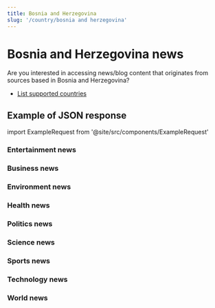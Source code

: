 ```yaml
---
title: Bosnia and Herzegovina
slug: '/country/bosnia and herzegovina'
---
```


# Bosnia and Herzegovina news

Are you interested in accessing news/blog content that originates from sources based in Bosnia and Herzegovina?

- [List supported countries](/get-articles/countries)

## Example of JSON response

import ExampleRequest from '@site/src/components/ExampleRequest'

### Entertainment news
<ExampleRequest url="https://apitube.io/v1/news/articles?limit=2&category=news/Arts_and_Entertainment&language=ba"></ExampleRequest>

### Business news
<ExampleRequest url="https://apitube.io/v1/news/articles?limit=2&category=news/Business&language=ba"></ExampleRequest>

### Environment news
<ExampleRequest url="https://apitube.io/v1/news/articles?limit=2&category=news/Environment&language=ba"></ExampleRequest>

### Health news
<ExampleRequest url="https://apitube.io/v1/news/articles?limit=2&category=news/Health&language=ba"></ExampleRequest>

### Politics news
<ExampleRequest url="https://apitube.io/v1/news/articles?limit=2&category=news/Politics&language=ba"></ExampleRequest>

### Science news
<ExampleRequest url="https://apitube.io/v1/news/articles?limit=2&category=news/Science&language=ba"></ExampleRequest>

### Sports news
<ExampleRequest url="https://apitube.io/v1/news/articles?limit=2&category=news/Sports&language=ba"></ExampleRequest>

### Technology news
<ExampleRequest url="https://apitube.io/v1/news/articles?limit=2&category=news/Technology&language=ba"></ExampleRequest>

### World news
<ExampleRequest url="https://apitube.io/v1/news/articles?limit=2&category=news/World&language=ba"></ExampleRequest>
